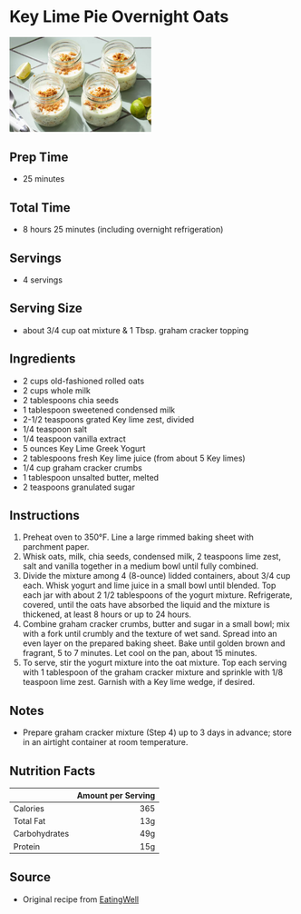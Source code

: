 # Key Lime Pie Overnight Oats

<img src="../../resources/images/Breakfast/key-lime-pie-overnight-oats.png" alt="Photo of Key Lime Pie Overnight Oats" width="250"/>

## Prep Time
- 25 minutes

## Total Time
- 8 hours 25 minutes (including overnight refrigeration)

## Servings
- 4 servings

## Serving Size
- about 3/4 cup oat mixture & 1 Tbsp. graham cracker topping

## Ingredients
- 2 cups old-fashioned rolled oats
- 2 cups whole milk
- 2 tablespoons chia seeds
- 1 tablespoon sweetened condensed milk
- 2-1/2 teaspoons grated Key lime zest, divided
- 1/4 teaspoon salt
- 1/4 teaspoon vanilla extract
- 5 ounces Key Lime Greek Yogurt
- 2 tablespoons fresh Key lime juice (from about 5 Key limes)
- 1/4 cup graham cracker crumbs
- 1 tablespoon unsalted butter, melted
- 2 teaspoons granulated sugar

## Instructions
1. Preheat oven to 350°F. Line a large rimmed baking sheet with parchment paper.
2. Whisk oats, milk, chia seeds, condensed milk, 2 teaspoons lime zest, salt and vanilla together in a medium bowl until fully combined.
3. Divide the mixture among 4 (8-ounce) lidded containers, about 3/4 cup each. Whisk yogurt and lime juice in a small bowl until blended. Top each jar with about 2 1/2 tablespoons of the yogurt mixture. Refrigerate, covered, until the oats have absorbed the liquid and the mixture is thickened, at least 8 hours or up to 24 hours.
4. Combine graham cracker crumbs, butter and sugar in a small bowl; mix with a fork until crumbly and the texture of wet sand. Spread into an even layer on the prepared baking sheet. Bake until golden brown and fragrant, 5 to 7 minutes. Let cool on the pan, about 15 minutes.
5. To serve, stir the yogurt mixture into the oat mixture. Top each serving with 1 tablespoon of the graham cracker mixture and sprinkle with 1/8 teaspoon lime zest. Garnish with a Key lime wedge, if desired.

## Notes
- Prepare graham cracker mixture (Step 4) up to 3 days in advance; store in an airtight container at room temperature.

## Nutrition Facts
|| Amount per Serving |
|-----------------|------:|
| Calories        | 365   |
| Total Fat       | 13g   |
| Carbohydrates   | 49g   |
| Protein         | 15g   |

## Source
- Original recipe from [EatingWell](https://www.eatingwell.com/key-lime-pie-inspired-overnight-oats-8400186)